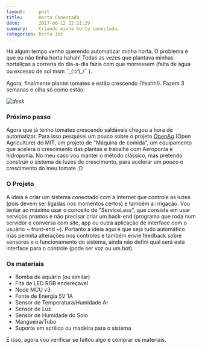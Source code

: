 ```yaml
---
layout:     post
title:      Horta Conectada
date:       2017-06-12 22:21:29
summary:    Criando minha horta conectada.
categories: horta iot
---
```


Há algum tempo venho querendo automatizar minha horta. O problema é que eu não tinha horta hahah!
Todas as vezes que plantava minhas hortaliças a correria do dia-a-dia fazia com que morressem (falta de água ou excesso de sol msm ¯\_(ツ)_/¯ ).

Agora, finalmente plantei tomates e estão crescendo (Yeahh!). Fazem 3 semanas e olha só como estão:

_![desk](https://user-images.githubusercontent.com/987594/27019201-dafdc586-4f0c-11e7-817c-810edd159b7e.JPG)_

### Próximo passo
Agora que já tenho tomates crescendo saldáveis chegou a hora de automatizar. Para isso pesquisei um pouco sobre o projeto [OpenAg](http://) (Open Agriculture) do MIT, um projeto de "Máquina de comida", um equipamento que acelera o crescimento das plantas e trabalha com Aeroponia e hidroponia. No meu caso vou manter o método clássico, mas pretendo construir o sistema de luzes de crescimento, para acelerar um pouco o crescimento do meu tomate ;D

### O Projeto
A ideia é criar um sistema conectado com a internet que controle as luzes (pois devem ser ligadas nos momentos certos) e também a irrigação. Vou tentar ao máximo usar o conceito de "ServiceLess", que consiste em usar serviços prontos e não precisar criar um back-end (programa que roda num servidor e conversa com site, app ou outra aplicação de interface com o usuário ~ front-end ~). Portanto a ideia aqui é que seja tudo automático mas permita alterações nos controles e também envie feedback sobre sensores e o funcionamento do sistema, ainda não defini qual será esta interface para o controle (pode ser voz ou um bot).

### Os materiais
* Bomba de aquário (ou similar)
* Fita de LED RGB endereçavel
* Node MCU v3
* Fonte de Energia 5V 1A
* Sensor de Temperatura/Humidade Ar
* Sensor de Luz
* Sensor de Humidade do Solo
* Mangueira/Tubo
* Suporte em acrilico ou madeira para o sistema

É isso, agora vou verificar se faltou algo e comprar os materiais.
